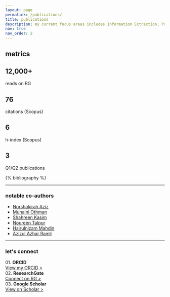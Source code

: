 ```yaml
---
layout: page
permalink: /publications/
title: publications
description: my current focus areas includes Information Extraction, Predictive Analytics, Big Data Analytics, Artificial Intelligence, and Machine Learning. publications are by categories in reversed chronological order.
nav: true
nav_order: 2
---
```


<div class="projects">
  <h2 class="category">metrics</h2>
</div>
<div class="row mt-3">
    <div class="col-sm mt-3 mt-md-0">
		<a href="https://www.researchgate.net/profile/Mohd-Hafizul-Afifi-Abdullah" style="text-decoration:none">
		  <div class="card hoverable"><div class="card-body">
			  <h2 class="card-title text-lowercase">12,000+</h2>
			  <p class="card-text">reads on RG</p>
		  </div></div>
		</a>
    </div>
    <div class="col-sm mt-3 mt-md-0">
		<a hrefxx="" style="text-decoration:none">
		  <div class="card hoverable"><div class="card-body">
			  <h2 class="card-title text-lowercase">76</h2>
			  <p class="card-text">citations (Scopus)</p>
		  </div></div>
		</a>
    </div>
    <div class="col-sm mt-3 mt-md-0">
		<a hrefxx="" style="text-decoration:none">
		  <div class="card hoverable"><div class="card-body">
			  <h2 class="card-title text-lowercase">6</h2>
			  <p class="card-text">h-index (Scopus)</p>
		  </div></div>
		</a>
    </div>
    <div class="col-sm mt-3 mt-md-0">
		<a href="https://scholar.google.com/citations?user=mWsihrgAAAAJ&hl=en" style="text-decoration:none">
		  <div class="card hoverable"><div class="card-body">
			  <h2 class="card-title text-lowercase">3</h2>
			  <p class="card-text">Q1/Q2 publications</p>
		  </div></div>
		</a>
    </div>
</div>


<!-- _pages/publications.md -->
<div class="publications">
{% bibliography %}
</div>


<hr>
<h3 class="mt-4">notable co-authors</h3>
<div class="col">
    <ul>
      <li><a href="https://shakirahabaziz.wixsite.com/dr-shakirahaziz/home">Norshakirah Aziz</a></li>
      <li><a href="https://community.uthm.edu.my/muhaini">Muhaini Othman</a></li>
	  <li><a href="https://community.uthm.edu.my/shahreen">Shahreen Kasim</a></li>
	  <li><a href="https://scholar.google.com/citations?hl=en&user=voBMIPEAAAAJ">Noureen Talpur</a></li>
	  <li><a href="https://community.uthm.edu.my/hairuln">Hairulnizam Mahdin</a></li>
	  <li><a href="https://community.uthm.edu.my/azizulr">Azizul Azhar Ramli</a></li>
    </ul>
</div>

<hr>
<h3 class="mt-4">let's connect</h3>
<div class="row mt-3">
    <div class="col-sm mt-3 mt-md-0">
        01. <b>ORCID</b><br><a href="https://orcid.org/0000-0002-1427-2571">View my ORCID ></a>
    </div>
    <div class="col-sm mt-3 mt-md-0">
        02. <b>ResearchGate</b><br><a href="https://www.researchgate.net/profile/Mohd-Hafizul-Afifi-Abdullah">Connect on RG ></a>
    </div>
    <div class="col-sm mt-3 mt-md-0">
        03. <b>Google Scholar</b><br><a href="https://scholar.google.com/citations?user=mWsihrgAAAAJ">View on Scholar ></a>
    </div>
</div>

